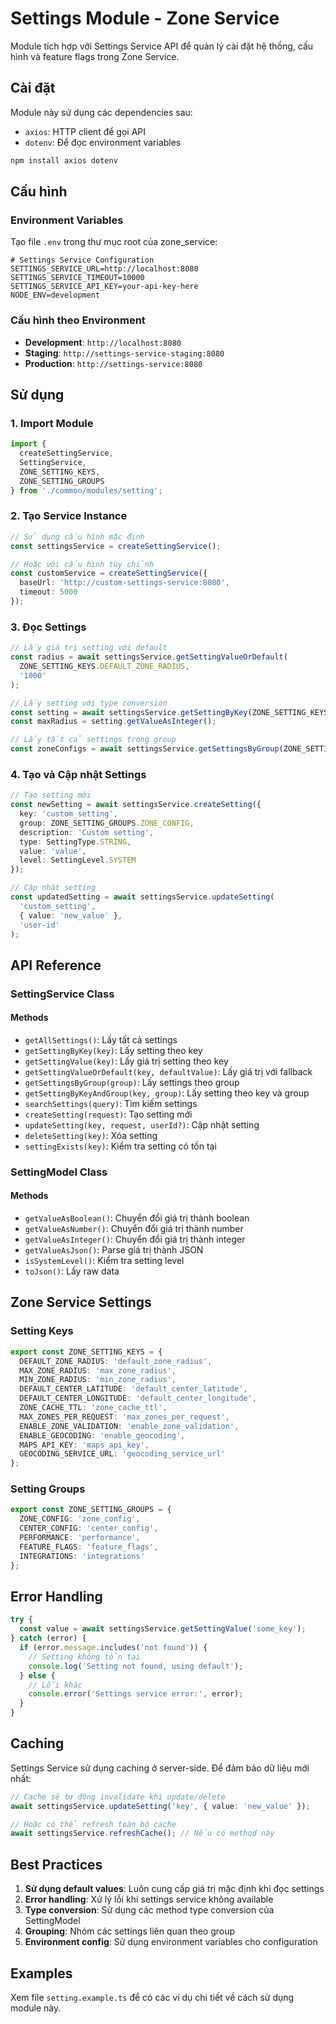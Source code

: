 # Settings Module - Zone Service

Module tích hợp với Settings Service API để quản lý cài đặt hệ thống, cấu hình và feature flags trong Zone Service.

## Cài đặt

Module này sử dụng các dependencies sau:
- `axios`: HTTP client để gọi API
- `dotenv`: Để đọc environment variables

```bash
npm install axios dotenv
```

## Cấu hình

### Environment Variables

Tạo file `.env` trong thư mục root của zone_service:

```env
# Settings Service Configuration
SETTINGS_SERVICE_URL=http://localhost:8080
SETTINGS_SERVICE_TIMEOUT=10000
SETTINGS_SERVICE_API_KEY=your-api-key-here
NODE_ENV=development
```

### Cấu hình theo Environment

- **Development**: `http://localhost:8080`
- **Staging**: `http://settings-service-staging:8080`
- **Production**: `http://settings-service:8080`

## Sử dụng

### 1. Import Module

```typescript
import {
  createSettingService,
  SettingService,
  ZONE_SETTING_KEYS,
  ZONE_SETTING_GROUPS
} from './common/modules/setting';
```

### 2. Tạo Service Instance

```typescript
// Sử dụng cấu hình mặc định
const settingsService = createSettingService();

// Hoặc với cấu hình tùy chỉnh
const customService = createSettingService({
  baseUrl: 'http://custom-settings-service:8080',
  timeout: 5000
});
```

### 3. Đọc Settings

```typescript
// Lấy giá trị setting với default
const radius = await settingsService.getSettingValueOrDefault(
  ZONE_SETTING_KEYS.DEFAULT_ZONE_RADIUS,
  '1000'
);

// Lấy setting với type conversion
const setting = await settingsService.getSettingByKey(ZONE_SETTING_KEYS.MAX_ZONE_RADIUS);
const maxRadius = setting.getValueAsInteger();

// Lấy tất cả settings trong group
const zoneConfigs = await settingsService.getSettingsByGroup(ZONE_SETTING_GROUPS.ZONE_CONFIG);
```

### 4. Tạo và Cập nhật Settings

```typescript
// Tạo setting mới
const newSetting = await settingsService.createSetting({
  key: 'custom_setting',
  group: ZONE_SETTING_GROUPS.ZONE_CONFIG,
  description: 'Custom setting',
  type: SettingType.STRING,
  value: 'value',
  level: SettingLevel.SYSTEM
});

// Cập nhật setting
const updatedSetting = await settingsService.updateSetting(
  'custom_setting',
  { value: 'new_value' },
  'user-id'
);
```

## API Reference

### SettingService Class

#### Methods

- `getAllSettings()`: Lấy tất cả settings
- `getSettingByKey(key)`: Lấy setting theo key
- `getSettingValue(key)`: Lấy giá trị setting theo key
- `getSettingValueOrDefault(key, defaultValue)`: Lấy giá trị với fallback
- `getSettingsByGroup(group)`: Lấy settings theo group
- `getSettingByKeyAndGroup(key, group)`: Lấy setting theo key và group
- `searchSettings(query)`: Tìm kiếm settings
- `createSetting(request)`: Tạo setting mới
- `updateSetting(key, request, userId?)`: Cập nhật setting
- `deleteSetting(key)`: Xóa setting
- `settingExists(key)`: Kiểm tra setting có tồn tại

### SettingModel Class

#### Methods

- `getValueAsBoolean()`: Chuyển đổi giá trị thành boolean
- `getValueAsNumber()`: Chuyển đổi giá trị thành number
- `getValueAsInteger()`: Chuyển đổi giá trị thành integer
- `getValueAsJson()`: Parse giá trị thành JSON
- `isSystemLevel()`: Kiểm tra setting level
- `toJson()`: Lấy raw data

## Zone Service Settings

### Setting Keys

```typescript
export const ZONE_SETTING_KEYS = {
  DEFAULT_ZONE_RADIUS: 'default_zone_radius',
  MAX_ZONE_RADIUS: 'max_zone_radius',
  MIN_ZONE_RADIUS: 'min_zone_radius',
  DEFAULT_CENTER_LATITUDE: 'default_center_latitude',
  DEFAULT_CENTER_LONGITUDE: 'default_center_longitude',
  ZONE_CACHE_TTL: 'zone_cache_ttl',
  MAX_ZONES_PER_REQUEST: 'max_zones_per_request',
  ENABLE_ZONE_VALIDATION: 'enable_zone_validation',
  ENABLE_GEOCODING: 'enable_geocoding',
  MAPS_API_KEY: 'maps_api_key',
  GEOCODING_SERVICE_URL: 'geocoding_service_url'
};
```

### Setting Groups

```typescript
export const ZONE_SETTING_GROUPS = {
  ZONE_CONFIG: 'zone_config',
  CENTER_CONFIG: 'center_config',
  PERFORMANCE: 'performance',
  FEATURE_FLAGS: 'feature_flags',
  INTEGRATIONS: 'integrations'
};
```

## Error Handling

```typescript
try {
  const value = await settingsService.getSettingValue('some_key');
} catch (error) {
  if (error.message.includes('not found')) {
    // Setting không tồn tại
    console.log('Setting not found, using default');
  } else {
    // Lỗi khác
    console.error('Settings service error:', error);
  }
}
```

## Caching

Settings Service sử dụng caching ở server-side. Để đảm bảo dữ liệu mới nhất:

```typescript
// Cache sẽ tự động invalidate khi update/delete
await settingsService.updateSetting('key', { value: 'new_value' });

// Hoặc có thể refresh toàn bộ cache
await settingsService.refreshCache(); // Nếu có method này
```

## Best Practices

1. **Sử dụng default values**: Luôn cung cấp giá trị mặc định khi đọc settings
2. **Error handling**: Xử lý lỗi khi settings service không available
3. **Type conversion**: Sử dụng các method type conversion của SettingModel
4. **Grouping**: Nhóm các settings liên quan theo group
5. **Environment config**: Sử dụng environment variables cho configuration

## Examples

Xem file `setting.example.ts` để có các ví dụ chi tiết về cách sử dụng module này.
